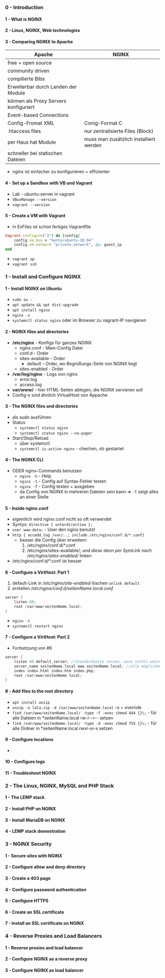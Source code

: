 ### 0 - Introduction
#### 1 - What is NGINX
#### 2 - Linux, NGINX, Web technologies
#### 3 - Comparing NGINX to Apache
Apache | NGINX
---| ---
free + open source|
community driven |
compilierte Bibs |
Erweiterbar durch Landen der Module |
können als Proxy Servers konfiguriert |
Event-based Connections |
Config-Fromat XML| Conig-Format C
.htaccess files| nur zentralisierte Files (Block) 
per Haus hat Module| muss man zusätzlich installiert werden
|schneller bei statischen Dateien

* nginx ist einfacher zu konfigurieren + effizienter 
#### 4 - Set up a Sandbox with VB und Vagrant
* Lab - ubuntu-server in vagrant
* `VBoxManage --version`
* `vagrant --version`
#### 5 - Create a VM with Vagrant
* in ExFiles ist schon fertiges Vagrantfile
```ruby
Vagrant.configure("2") do |config|
    config.vm.box = "bento/ubuntu-18.04"
    config.vm.network "private_network", ip: guest_ip
end
```
* `vagrant up`
* `vagrant ssh`
### 1 - Install and Configure NGINX
#### 1 - Install NGINX on Ubuntu
* `sudo su -`
* `apt update && apt dist-upgrade`
* `apt install nginx`
* `nginx -v`
* `systemctl status nginx` oder im Browser zu vagrant-IP navigieren
#### 2 - NGINX files and directories
* **/etc/nginx** - Konfigs für ganzes NGINX
    * nginx.conf - Main-Config Datei
    * conf.d - Order
    * sites-available - Order
        * default - Order, wo Begrüßungs-Seite von NGINX liegt
    * sites-enabled - Order
* **/var/log/nginx** - Logs von nginx
    * error.log
    * access.log
* **var/www/** - hier HTML-Seiten ablegen, die NGINX servieren soll
* Config-s sind ähnlich VirtualHost von Appache
#### 3 - The NGINX files and directories
* als *sudo* ausführen
* Status
    * `systemctl status nginx`
    * `systemctl statux nginx --no-pager`
* Start/Stop/Reload
    * über systemctl
    * `systemctl is-active nginx` - chechen, ob gestartet
#### 4 - The NGINX CLI
* ODER nginx-Commands benutzen
    * `nginx -h` - Help
    * `nginx -t` - Config auf Syntax-Fehler testen
    * `nginx -T` - Config testen + ausgeben
    * da Config von NGINX in mehreren Dateien sein kann => `-T` zeigt alles an einer Stelle
#### 5 - Inside nginx.conf
* eigentlich wird nginx.conf nicht so oft verwendet
* Syntyx: `directive { unterdirective };`
* `user www-data;` - User den nginx benutzt
* `http { accedd_log /var/..; include /etc/nginx/conf.d/*.conf}`
    * besser die Config über erweitern
        1. /etc/nginx/conf.d/*.conf 
        2. /etc/nginx/sites-available/*; und diese dann per SymLink nach /etc/nginx/sites-enabled/* linken
*  /etc/nginx/conf.d/*.conf ist besser
#### 6 - Configure a VirtHost: Part 1
1. default-Link in */etc/nginx/site-enabled* löschen `unlink default`
2. erstellen */etc/nginx/conf.d/seitenName.local.conf*
```c
server {
    listen 80;
    root /var/www/seitenName.local;
}
```
* `nginx -t` 
* `systemctl restart nginx`
#### 7 - Configure a VirtHost: Part 2
* Fortsetzung von #6
```c++
server {
    listen 80 default_server; //Standardseite setzen, wenn nichts weitere zutrifft
    server_name seitenName.local www.seitenName.local; //alle möglichen Webnamen
    index index.html index.htm index.php;
    root /var/www/seitenName.local;
}
```
#### 8 - Add files to the root directory
* `apt install unzip`
* `unzip -o lala.zip -d /var/www/seitenName.local` -o = override
* `find /var/www/seitenName.local/ -type -f -exec chmod 644 {}\;` - für alle Dateien in *seitenName.local rw-r--r-- setzen
* `find /var/www/seitenName.local/ -type -d -exec chmod 755 {}\;` - für alle Ordner in *seitenName.local rwxr-xr-x setzen
#### 9 - Configure locations
* 
#### 10 - Configure logs
#### 11 - Troubleshoot NGINX

### 2 - The Linux, NGINX, MySQL and PHP Stack
#### 1 - The LEMP stack
#### 2 - Install PHP on NGINX
#### 3 - Install MariaDB on NGINX
#### 4 - LEMP stack demostration

### 3 - NGINX Security
#### 1 - Secure sites with NGINX
#### 2 - Configure allow and deny directory
#### 3 - Create a 403 page
#### 4 - Configure password authentication
#### 5 - Configure HTTPS
#### 6 - Create an SSL certificate
#### 7 - Install an SSL certificate on NGINX

### 4 - Reverse Proxies and Load Balancers
#### 1 - Reverse proxies and load balancer
#### 2 - Configure NGINX as a reverse proxy
#### 3 - Configure NGINX as load balancer